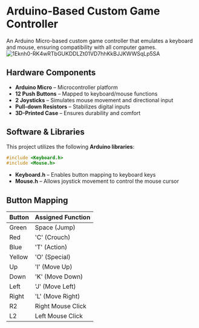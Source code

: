 # **Arduino-Based Custom Game Controller**
An Arduino Micro-based custom game controller that emulates a keyboard and mouse, ensuring compatibility with all computer games.
![1Eknh0-RK4wRTbGUKDDLZt01VD7hhKkBJJKWWSqLp5SA](https://github.com/user-attachments/assets/8b53ea09-8106-48a9-b261-e5b97261dbe3)

## **Hardware Components**
- **Arduino Micro** – Microcontroller platform  
- **12 Push Buttons** – Mapped to keyboard/mouse functions  
- **2 Joysticks** – Simulates mouse movement and directional input  
- **Pull-down Resistors** – Stabilizes digital inputs  
- **3D-Printed Case** – Ensures durability and comfort  


## **Software & Libraries**
This project utilizes the following **Arduino libraries**:
```cpp
#include <Keyboard.h>
#include <Mouse.h>
```
- **Keyboard.h** – Enables button mapping to keyboard keys
- **Mouse.h** – Allows joystick movement to control the mouse cursor
  
## **Button Mapping**
| Button | Assigned Function   |
|--------|--------------------|
| Green  | Space (Jump)      |
| Red    | 'C' (Crouch)      |
| Blue   | 'T' (Action)      |
| Yellow | 'O' (Special)     |
| Up     | 'I' (Move Up)     |
| Down   | 'K' (Move Down)   |
| Left   | 'J' (Move Left)   |
| Right  | 'L' (Move Right)  |
| R2     | Right Mouse Click |
| L2     | Left Mouse Click  |

